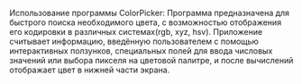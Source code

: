 Использование программы ColorPicker: Программа предназначена для быстрого поиска необходимого цвета, с возможностью отображения его кодировки в различных системах(rgb, xyz, hsv). Приложение считывает информацию, введённую пользователем с помощью интерактивных ползунков, специальных полей для ввода числовых значений или выбора пикселя на цветовой палитре, и после вычислений отображает цвет в нижней части экрана.
